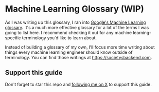 # Machine Learning Glossary (WIP)

As I was writing up this glossary, I ran into [Google's Machine Learning glossary](https://developers.google.com/machine-learning/glossary). It's a much more effective glossary for a lot of the terms I was going to list here. I recommend checking it out for any machine learning-specific terminology you'd like to learn about.

Instead of building a glossary of my own, I'll focus more time writing about things every machine learning engineer should know outside of terminology. You can find those writings at https://societysbackend.com.

## Support this guide

Don't forget to star this repo and [following me on X](https://x.com/loganthorneloe) to support this guide.